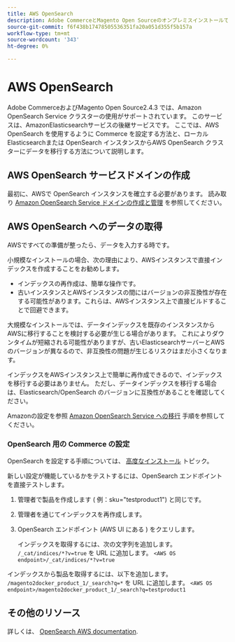 ```yaml
---
title: AWS OpenSearch
description: Adobe CommerceとMagento Open SourceのオンプレミスインストールでAWS OpenSearch Web サービスを設定するには、次の手順に従います。
source-git-commit: f6f438b17478505536351fa20a051d355f5b157a
workflow-type: tm+mt
source-wordcount: '343'
ht-degree: 0%

---
```



# AWS OpenSearch

Adobe CommerceおよびMagento Open Source2.4.3 では、Amazon OpenSearch Service クラスターの使用がサポートされています。 このサービスは、AmazonElasticsearchサービスの後継サービスです。 ここでは、AWS OpenSearch を使用するように Commerce を設定する方法と、ローカルElasticsearchまたは OpenSearch インスタンスからAWS OpenSearch クラスターにデータを移行する方法について説明します。

## AWS OpenSearch サービスドメインの作成

最初に、AWSで OpenSearch インスタンスを確立する必要があります。
読み取り [Amazon OpenSearch Service ドメインの作成と管理](https://docs.aws.amazon.com/opensearch-service/latest/developerguide/createupdatedomains.html) を参照してください。

## AWS OpenSearch へのデータの取得

AWSですべての準備が整ったら、データを入力する時です。

小規模なインストールの場合、次の理由により、AWSインスタンスで直接インデックスを作成することをお勧めします。

* インデックスの再作成は、簡単な操作です。
* 古いインスタンスとAWSインスタンスの間にはバージョンの非互換性が存在する可能性があります。これらは、AWSインスタンス上で直接ビルドすることで回避できます。

大規模なインストールでは、データインデックスを既存のインスタンスからAWSに移行することを検討する必要が生じる場合があります。 これによりダウンタイムが短縮される可能性がありますが、古いElasticsearchサーバーとAWSのバージョンが異なるので、非互換性の問題が生じるリスクはまだ小さくなります。

インデックスをAWSインスタンス上で簡単に再作成できるので、インデックスを移行する必要はありません。
ただし、データインデックスを移行する場合は、Elasticsearch/OpenSearch のバージョンに互換性があることを確認してください。

Amazonの設定を参照 [Amazon OpenSearch Service への移行](https://docs.aws.amazon.com/opensearch-service/latest/developerguide/migration.html) 手順を参照してください。

### OpenSearch 用の Commerce の設定

OpenSearch を設定する手順については、 [高度なインストール](../../advanced.md) トピック。

新しい設定が機能しているかをテストするには、OpenSearch エンドポイントを直接テストします。

1. 管理者で製品を作成します ( 例：sku=&quot;testproduct1&quot;) と同じです。
1. 管理者を通じてインデックスを再作成します。
1. OpenSearch エンドポイント (AWS UI にある ) をクエリします。

   インデックスを取得するには、次の文字列を追加します。 `/_cat/indices/*?v=true` を URL に追加します。
   `<AWS OS endpoint>/_cat/indices/*?v=true`

インデックスから製品を取得するには、以下を追加します。 `/magento2docker_product_1/_search?q=*` を URL に追加します。
`<AWS OS endpoint>/magento2docker_product_1/_search?q=testproduct1`

## その他のリソース

詳しくは、 [OpenSearch AWS documentation](https://docs.aws.amazon.com/opensearch-service/index.html).
